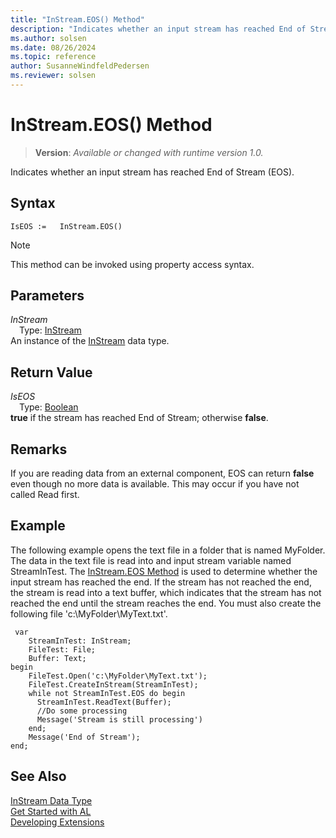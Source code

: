 ```yaml
---
title: "InStream.EOS() Method"
description: "Indicates whether an input stream has reached End of Stream (EOS)."
ms.author: solsen
ms.date: 08/26/2024
ms.topic: reference
author: SusanneWindfeldPedersen
ms.reviewer: solsen
---
```

[//]: # (START>DO_NOT_EDIT)
[//]: # (IMPORTANT:Do not edit any of the content between here and the END>DO_NOT_EDIT.)
[//]: # (Any modifications should be made in the .xml files in the ModernDev repo.)
# InStream.EOS() Method
> **Version**: _Available or changed with runtime version 1.0._

Indicates whether an input stream has reached End of Stream (EOS).


## Syntax
```AL
IsEOS :=   InStream.EOS()
```
> [!NOTE]
> This method can be invoked using property access syntax.
## Parameters
*InStream*  
&emsp;Type: [InStream](instream-data-type.md)  
An instance of the [InStream](instream-data-type.md) data type.  

## Return Value
*IsEOS*  
&emsp;Type: [Boolean](../boolean/boolean-data-type.md)  
**true** if the stream has reached End of Stream; otherwise **false**.


[//]: # (IMPORTANT: END>DO_NOT_EDIT)

## Remarks

If you are reading data from an external component, EOS can return **false** even though no more data is available. This may occur if you have not called Read first.  
  
## Example

The following example opens the text file in a folder that is named MyFolder. The data in the text file is read into and input stream variable named StreamInTest. The [InStream.EOS Method](../library.md) is used to determine whether the input stream has reached the end. If the stream has not reached the end, the stream is read into a text buffer, which indicates that the stream has not reached the end until the stream reaches the end. You must also create the following file 'c:\\MyFolder\\MyText.txt'.  

```al
 var
    StreamInTest: InStream;
    FileTest: File;
    Buffer: Text;
begin
    FileTest.Open('c:\MyFolder\MyText.txt');  
    FileTest.CreateInStream(StreamInTest);  
    while not StreamInTest.EOS do begin 
      StreamInTest.ReadText(Buffer);  
      //Do some processing  
      Message('Stream is still processing')  
    end;  
    Message('End of Stream');  
end;
```  
  

## See Also
[InStream Data Type](instream-data-type.md)  
[Get Started with AL](../../devenv-get-started.md)  
[Developing Extensions](../../devenv-dev-overview.md)